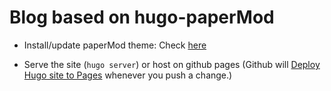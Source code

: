 # Blog based on hugo-paperMod
- Install/update paperMod theme: Check [here](https://github.com/adityatelange/hugo-PaperMod/wiki/Installation#installingupdating-papermod)

- Serve the site (`hugo server`) or host on github pages (Github will [Deploy Hugo site to Pages](https://gohugo.io/hosting-and-deployment/hosting-on-github/) whenever you push a change.)

